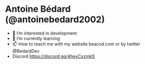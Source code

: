 # Antoine Bédard (@antoinebedard2002)

- 👀 I’m interested in development
- 🌱 I’m currently learning
- 📫 How to reach me with my website beacod.com or by twitter @BedardDev 
- Discord https://discord.gg/4heyCxzmkS
<!---
antoinebedard2002/antoinebedard2002 is a ✨ special ✨ repository because its `README.md` (this file) appears on your GitHub profile.
You can click the Preview link to take a look at your changes.
--->
